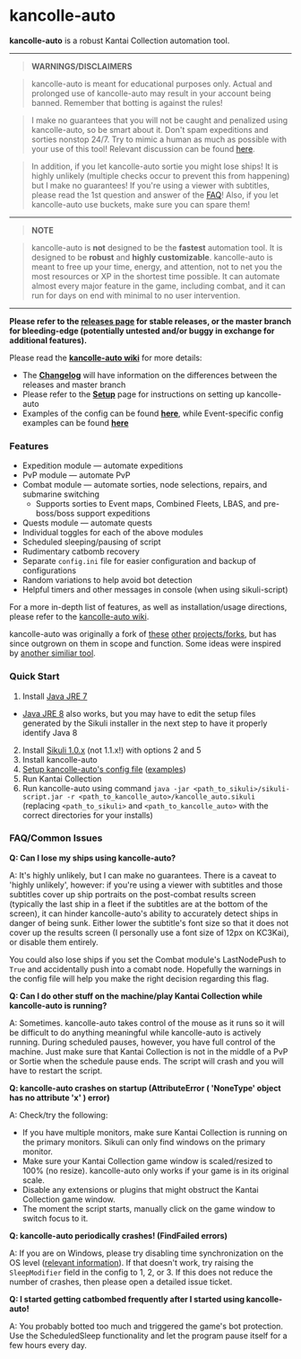 # kancolle-auto

**kancolle-auto** is a robust Kantai Collection automation tool.

***

>**WARNINGS/DISCLAIMERS**

> kancolle-auto is meant for educational purposes only. Actual and prolonged use of kancolle-auto may result in your account being banned. Remember that botting is against the rules!

> I make no guarantees that you will not be caught and penalized using kancolle-auto, so be smart about it. Don't spam expeditions and sorties nonstop 24/7. Try to mimic a human as much as possible with your use of this tool! Relevant discussion can be found [here](https://github.com/mrmin123/kancolle-auto/issues/130).

> In addition, if you let kancolle-auto sortie you might lose ships! It is highly unlikely (multiple checks occur to prevent this from happening) but I make no guarantees! If you're using a viewer with subtitles, please read the 1st question and answer of the [FAQ](#faqcommon-issues)! Also, if you let kancolle-auto use buckets, make sure you can spare them!

***

>**NOTE**

> kancolle-auto is **not** designed to be the **fastest** automation tool. It is designed to be **robust** and **highly customizable**. kancolle-auto is meant to free up your time, energy, and attention, not to net you the most resources or XP in the shortest time possible. It can automate almost every major feature in the game, including combat, and it can run for days on end with minimal to no user intervention.

***

**Please refer to the [releases page](https://github.com/mrmin123/kancolle-auto/releases) for stable releases, or the master branch for bleeding-edge (potentially untested and/or buggy in exchange for additional features).**

Please read the [**kancolle-auto wiki**](https://github.com/mrmin123/kancolle-auto/wiki) for more details:

* The [**Changelog**](http://github.com/mrmin123/kancolle-auto/wiki/Changelog) will have information on the differences between the releases and master branch
* Please refer to the [**Setup**](https://github.com/mrmin123/kancolle-auto/wiki/Setup) page for instructions on setting up kancolle-auto
* Examples of the config can be found [**here**](https://github.com/mrmin123/kancolle-auto/wiki/Example-configs), while Event-specific config examples can be found [**here**](https://github.com/mrmin123/kancolle-auto/wiki/Example-Event-configs)


### Features

* Expedition module &mdash; automate expeditions
* PvP module &mdash; automate PvP
* Combat module &mdash; automate sorties, node selections, repairs, and submarine switching
  * Supports sorties to Event maps, Combined Fleets, LBAS, and pre-boss/boss support expeditions
* Quests module &mdash; automate quests
* Individual toggles for each of the above modules
* Scheduled sleeping/pausing of script
* Rudimentary catbomb recovery
* Separate `config.ini` file for easier configuration and backup of configurations
* Random variations to help avoid bot detection
* Helpful timers and other messages in console (when using sikuli-script)

For a more in-depth list of features, as well as installation/usage directions, please refer to the [kancolle-auto wiki](http://github.com/mrmin123/kancolle-auto/wiki).

kancolle-auto was originally a fork of [these](https://github.com/amylase/kancolle-auto) [other](https://github.com/Yukariin/kancolle-auto) [projects/forks](https://github.com/kevin01523/kancolle-auto), but has since outgrown on them in scope and function. Some ideas were inspired by [another similiar tool](https://github.com/tantinevincent/Onegai-ooyodosan).

### Quick Start

1. Install [Java JRE 7](http://www.oracle.com/technetwork/java/javase/downloads/jre7-downloads-1880261.html)
  * [Java JRE 8](http://www.oracle.com/technetwork/java/javase/downloads/jre8-downloads-2133155.html) also works, but you may have to edit the setup files generated by the Sikuli installer in the next step to have it properly identify Java 8
2. Install [Sikuli 1.0.x](https://launchpad.net/sikuli/sikulix/1.0.1) (not 1.1.x!) with options 2 and 5
3. Install kancolle-auto
4. [Setup kancolle-auto's config file](https://github.com/mrmin123/kancolle-auto/wiki/Setup-config.ini) ([examples](https://github.com/mrmin123/kancolle-auto/wiki/Example-configs))
5. Run Kantai Collection
6. Run kancolle-auto using command `java -jar <path_to_sikuli>/sikuli-script.jar -r <path_to_kancolle_auto>/kancolle_auto.sikuli` (replacing `<path_to_sikuli>` and `<path_to_kancolle_auto>` with the correct directories for your installs)

### FAQ/Common Issues

**Q: Can I lose my ships using kancolle-auto?**

A: It's highly unlikely, but I can make no guarantees. There is a caveat to 'highly unlikely', however: if you're using a viewer with subtitles and those subtitles cover up ship portraits on the post-combat results screen (typically the last ship in a fleet if the subtitles are at the bottom of the screen), it can hinder kancolle-auto's ability to accurately detect ships in danger of being sunk. Either lower the subtitle's font size so that it does not cover up the results screen (I personally use a font size of 12px on KC3Kai), or disable them entirely.

You could also lose ships if you set the Combat module's LastNodePush to `True` and accidentally push into a comabt node. Hopefully the warnings in the config file will help you make the right decision regarding this flag.

**Q: Can I do other stuff on the machine/play Kantai Collection while kancolle-auto is running?**

A: Sometimes. kancolle-auto takes control of the mouse as it runs so it will be difficult to do anything meaningful while kancolle-auto is actively running. During scheduled pauses, however, you have full control of the machine. Just make sure that Kantai Collection is not in the middle of a PvP or Sortie when the schedule pause ends. The script will crash and you will have to restart the script.

**Q: kancolle-auto crashes on startup (AttributeError ( 'NoneType' object has no attribute 'x' ) error)**

A: Check/try the following:

* If you have multiple monitors, make sure Kantai Collection is running on the primary monitors. Sikuli can only find windows on the primary monitor.
* Make sure your Kantai Collection game window is scaled/resized to 100% (no resize). kancolle-auto only works if your game is in its original scale.
* Disable any extensions or plugins that might obstruct the Kantai Collection game window.
* The moment the script starts, manually click on the game window to switch focus to it.

**Q: kancolle-auto periodically crashes! (FindFailed errors)**

A: If you are on Windows, please try disabling time synchronization on the OS level ([relevant information](https://answers.launchpad.net/sikuli/+question/194095)). If that doesn't work, try raising the `SleepModifier` field in the config to 1, 2, or 3. If this does not reduce the number of crashes, then please open a detailed issue ticket.

**Q: I started getting catbombed frequently after I started using kancolle-auto!**

A: You probably botted too much and triggered the game's bot protection. Use the ScheduledSleep functionality and let the program pause itself for a few hours every day.
